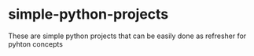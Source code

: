 # simple-python-projects
These are simple python projects that can be easily done as refresher for pyhton concepts
